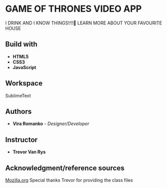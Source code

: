 # GAME OF THRONES VIDEO APP
I DRINK AND I KNOW THINGS!!!!:wine_glass:
LEARN MORE ABOUT YOUR FAVOURITE HOUSE



## Build with
* **HTML5**
* **CSS3**
* **JavaScript**


## Workspace
SublimeText

## Authors

* **Vira Romanko** - *Designer/Developer* 

## Instructor
* **Trevor Van Rys**

## Acknowledgment/reference sources
[Mozilla.org](https://developer.mozilla.org/en-US/)
Special thanks Trevor for providing the class files
